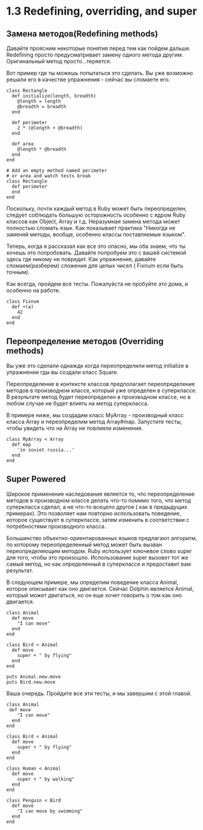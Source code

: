 ﻿# 1.3 Redefining, overriding, and super #

## Замена методов(Redefining methods) ##

Давайте проясним некоторые понятия перед тем как пойдем дальше. Redefining просто предусматривает замену одного метода другим. Оригинальный метод просто...теряется.

Вот пример где ты можешь попытаться это сделать. Вы уже возможно решали его в качестве упражнения - сейчас вы сломаете его.


	class Rectangle
	  def initialize(length, breadth)
	    @length = length
	    @breadth = breadth
	  end
	
	  def perimeter
	    2 * (@length + @breadth)
	  end
  
	  def area
	    @length * @breadth
	  end
	end

	# Add an empty method named perimeter
	# or area and watch tests break
	class Rectangle
	  def perimeter
	  end
	end

Поскольку, почти каждый метод в Ruby может быть переопределен, следует соблюдать большую осторожность особенно с ядром Ruby классов как Object, Array и т.д. Неразумная замена метода может полностью сломать язык. Как показывает практика "Никогда не заменяй методы, вообще, особенно классы поставляемые языком".

Теперь, когда я рассказал как все это опасно, мы оба знаем, что ты хочешь это попробовать. Давайте попробуем это с вашей системой здесь где никому не повредит. Как упражнение, давайте сломаем(разберем) сложение для целых чисел ( Fixnum если быть точным).

Как всегда, пройдем все тесты. Пожалуйста не пробуйте это дома, и особенно на работе.

	class Fixnum
  	  def +(a)
	    42
	  end
	end

## Переопределение методов (Overriding methods) ##

Вы уже это сделали однаждк когда переопределили метод initialize в упражнении гды вы создали класс Square.

Переопределение в контексте классов предполагает переопределение методов в производном классе, который уже определен в суперклассе. В результате метод будет переопределен в производном классе, но в любом случае не будет влиять на метод суперкласса.

В примере ниже, мы создадим класс MyArray - производный класс класса Array и переопределим метод Array#map. Запустите тесты, чтобы увидеть что на Array не повлияли изменения.

	class MyArray < Array 
	  def map
	    'in soviet russia...'
	  end
	end

## Super Powered ##

Широкое применение наследования является то, что переопределение методов в производном классе делать что-то помимо того, что метод суперкласса сделал, а не что-то всецело другое ( как в предыдущих примерах). Это позволяет нам повторно использовать поведение, которое существует в суперклассе, затем изменить в соответствии с потребностями производного класса.

Большинство объектно-ориентированных языков предлагают алгоритм, по которому переопределенный метод может быть вызван переопределяющим методом. Ruby использует ключевое слово super для того, чтобы это произошло. Использование super вызовет тот же самый метод, но как определенный в суперклассе и предоставит вам результат.

В следующем примере, мы определим поведение класса Animal, которое описывает как оно двигается. Сейчас Dolphin является Animal, который может двигаться, но он еще хочет говорить о том как оно двигается.

	class Animal
	  def move
	    "I can move"
	  end
	end

	class Bird < Animal
	  def move
	    super + " by flying"
	  end
	end

	puts Animal.new.move
	puts Bird.new.move

Ваша очередь. Пройдите все эти тесты, и мы завершим с этой главой.

	class Animal
 	 def move
	    "I can move"
	  end
	end

	class Bird < Animal
	  def move
	    super + " by flying"
	  end
	end

	class Human < Animal
	  def move
	    super + " by walking"
	  end
	end  

	class Penguin < Bird
	  def move
	    "I can move by swimming"
	  end
	end

